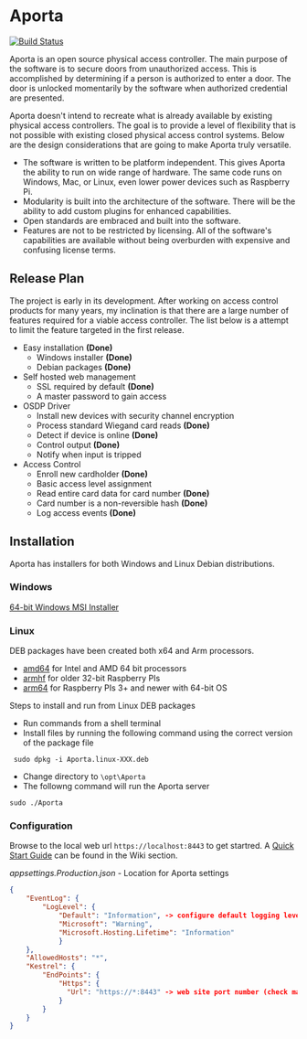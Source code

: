 # Aporta #

[![Build Status](https://dev.azure.com/jonathanhorvath/Aporta/_apis/build/status%2Fbytedreamer.Aporta?branchName=develop)](https://dev.azure.com/jonathanhorvath/Aporta/_build/latest?definitionId=2&branchName=develop)

Aporta is an open source physical access controller. The main purpose of the software is to secure doors from unauthorized access. This is accomplished by determining if a person is authorized to enter a door. The door is unlocked momentarily by the software when authorized credential are presented.

Aporta doesn't intend to recreate what is already available by existing physical access controllers. The goal is to provide a level of flexibility that is not possible with existing closed physical access control systems. Below are the design considerations that are going to make Aporta truly versatile. 

- The software is written to be platform independent. This gives Aporta the ability to run on wide range of hardware. The same code runs on Windows, Mac, or Linux, even lower power devices such as Raspberry Pi.
- Modularity is built into the architecture of the software. There will be the ability to add custom plugins for enhanced capabilities. 
- Open standards are embraced and built into the software.
- Features are not to be restricted by licensing. All of the software's capabilities are available without being overburden with expensive and confusing license terms.

## Release Plan ##

The project is early in its development. After working on access control products for many years, my inclination is that there are a large number of features required for a viable access controller. The list below is a attempt to limit the feature targeted in the first release.

- Easy installation **(Done)**
    - Windows installer **(Done)**
    - Debian packages **(Done)**
- Self hosted web management
    - SSL required by default **(Done)**
    - A master password to gain access
- OSDP Driver
    - Install new devices with security channel encryption
    - Process standard Wiegand card reads **(Done)**
    - Detect if device is online **(Done)**
    - Control output **(Done)**
    - Notify when input is tripped
 - Access Control
    - Enroll new cardholder **(Done)**
    - Basic access level assignment
    - Read entire card data for card number **(Done)**
    - Card number is a non-reversible hash **(Done)**
    - Log access events **(Done)**

## Installation ##

Aporta has installers for both Windows and Linux Debian distributions.

### Windows ###

[64-bit Windows MSI Installer](https://www.z-bitco.com/downloads/Aporta.msi)

### Linux ###

DEB packages have been created both x64 and Arm processors.

- [amd64](https://www.z-bitco.com/downloads/Aporta.linux-amd64.deb) for Intel and AMD 64 bit processors
- [armhf](https://www.z-bitco.com/downloads/Aporta.linux-armhf.deb) for older 32-bit Raspberry PIs
- [arm64](https://www.z-bitco.com/downloads/Aporta.linux-arm64.deb) for Raspberry PIs 3+ and newer with 64-bit OS

Steps to install and run from Linux DEB packages

- Run commands from a shell terminal
- Install files by running the following command using the correct version of the package file
```shell
 sudo dpkg -i Aporta.linux-XXX.deb
 ```
- Change directory to ```\opt\Aporta```
- The followng command will run the Aporta server
```shell
sudo ./Aporta
```
### Configuration ###

Browse to the local web url ```https://localhost:8443``` to get startred. A [Quick Start Guide](https://github.com/bytedreamer/Aporta/wiki/Quick-start-guide) can be found in the Wiki section.

_appsettings.Production.json_ - Location for Aporta settings

```json
{
    "EventLog": {
        "LogLevel": {
            "Default": "Information", -> configure default logging level
            "Microsoft": "Warning",
            "Microsoft.Hosting.Lifetime": "Information"
            }
    },
    "AllowedHosts": "*",
    "Kestrel": {
        "EndPoints": {
            "Https": {
              "Url": "https://*:8443" -> web site port number (check machine firewall settings if connecting remotely)
            }
        }
    }
}
```

